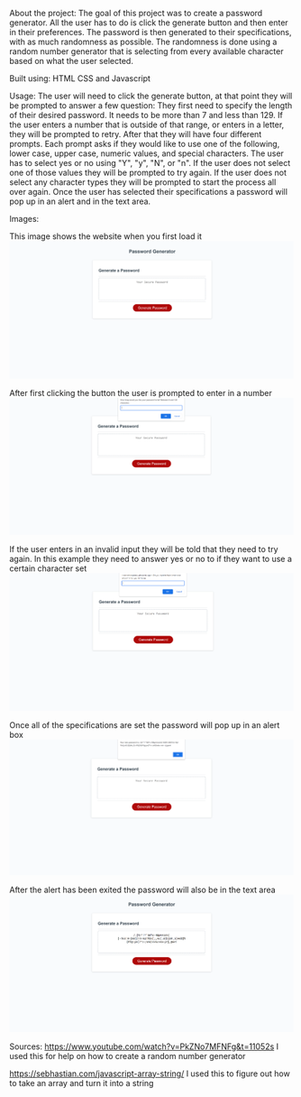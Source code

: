 About the project:
The goal of this project was to create a password generator. All the user has to do is click the generate button and then enter in their preferences. The password is then generated to their specifications, with as much randomness as possible. The randomness is done using a random number generator that is selecting from every available character based on what the user selected.

Built using:
HTML CSS and Javascript

Usage:
The user will need to click the generate button, at that point they will be prompted to answer a few question:
They first need to specify the length of their desired password. It needs to be more than 7 and less than 129. If the user enters a number that is outside of that range, or enters in a letter, they will be prompted to retry.
After that they will have four different prompts. Each prompt asks if they would like to use one of the following, lower case, upper case, numeric values, and special characters. The user has to select yes or no using "Y", "y", "N", or "n". If the user does not select one of those values they will be prompted to try again. If the user does not select any character types they will be prompted to start the process all over again. 
Once the user has selected their specifications a password will pop up in an alert and in the text area.


Images:


This image shows the website when you first load it
<img src="./images/example1.png" alt="an image that shows the website on load">

After first clicking the button the user is prompted to enter in a number
<img src="./images/example2.png" alt="an image showing the user being prompted to enter in a number">

If the user enters in an invalid input they will be told that they need to try again. In this example they need to answer yes or no to if they want to use a certain character set
<img src="./images/example3.png" alt="an image demonstrating what happens when the user enters in an incorrect input">

Once all of the specifications are set the password will pop up in an alert box
<img src="./images/example4.png" alt="an image showing an alert box with the generated password">

After the alert has been exited the password will also be in the text area
<img src="./images/example5.png" alt="an image demonstrating that the text area had the password in it">


Sources:
https://www.youtube.com/watch?v=PkZNo7MFNFg&t=11052s
I used this for help on how to create a random number generator

https://sebhastian.com/javascript-array-string/
I used this to figure out how to take an array and turn it into a string


